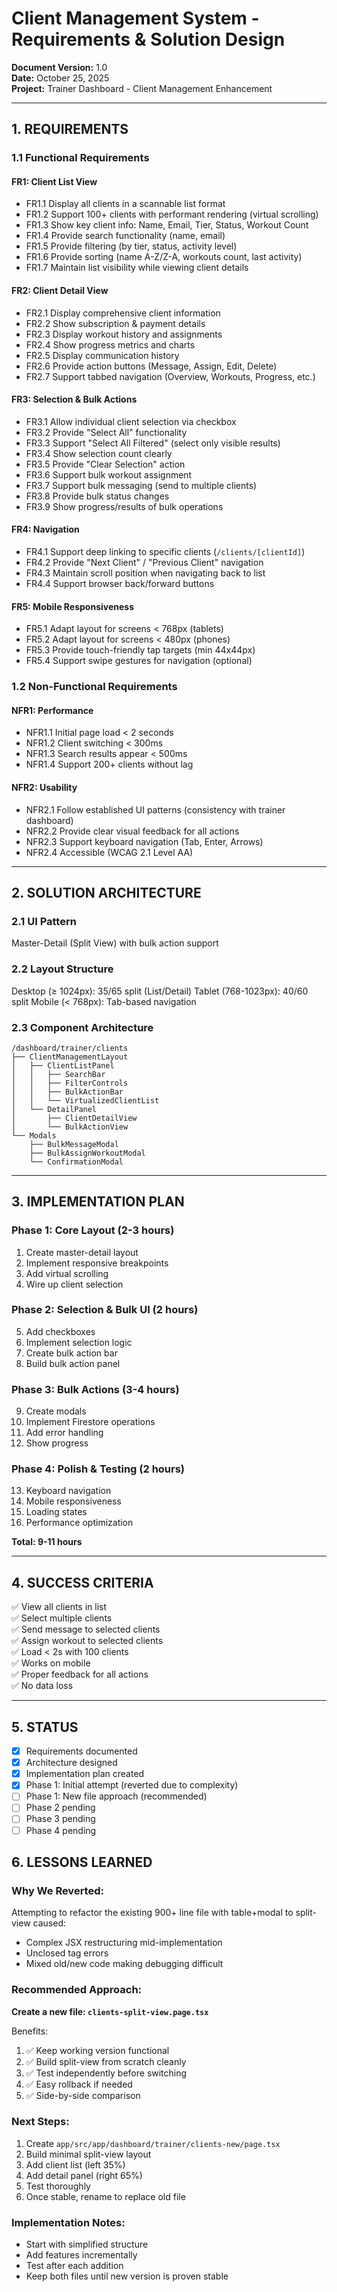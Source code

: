 # Client Management System - Requirements & Solution Design

**Document Version:** 1.0  
**Date:** October 25, 2025  
**Project:** Trainer Dashboard - Client Management Enhancement

---

## 1. REQUIREMENTS

### 1.1 Functional Requirements

#### FR1: Client List View
- FR1.1 Display all clients in a scannable list format
- FR1.2 Support 100+ clients with performant rendering (virtual scrolling)
- FR1.3 Show key client info: Name, Email, Tier, Status, Workout Count
- FR1.4 Provide search functionality (name, email)
- FR1.5 Provide filtering (by tier, status, activity level)
- FR1.6 Provide sorting (name A-Z/Z-A, workouts count, last activity)
- FR1.7 Maintain list visibility while viewing client details

#### FR2: Client Detail View
- FR2.1 Display comprehensive client information
- FR2.2 Show subscription & payment details
- FR2.3 Display workout history and assignments
- FR2.4 Show progress metrics and charts
- FR2.5 Display communication history
- FR2.6 Provide action buttons (Message, Assign, Edit, Delete)
- FR2.7 Support tabbed navigation (Overview, Workouts, Progress, etc.)

#### FR3: Selection & Bulk Actions
- FR3.1 Allow individual client selection via checkbox
- FR3.2 Provide "Select All" functionality
- FR3.3 Support "Select All Filtered" (select only visible results)
- FR3.4 Show selection count clearly
- FR3.5 Provide "Clear Selection" action
- FR3.6 Support bulk workout assignment
- FR3.7 Support bulk messaging (send to multiple clients)
- FR3.8 Provide bulk status changes
- FR3.9 Show progress/results of bulk operations

#### FR4: Navigation
- FR4.1 Support deep linking to specific clients (`/clients/[clientId]`)
- FR4.2 Provide "Next Client" / "Previous Client" navigation
- FR4.3 Maintain scroll position when navigating back to list
- FR4.4 Support browser back/forward buttons

#### FR5: Mobile Responsiveness
- FR5.1 Adapt layout for screens < 768px (tablets)
- FR5.2 Adapt layout for screens < 480px (phones)
- FR5.3 Provide touch-friendly tap targets (min 44x44px)
- FR5.4 Support swipe gestures for navigation (optional)

### 1.2 Non-Functional Requirements

#### NFR1: Performance
- NFR1.1 Initial page load < 2 seconds
- NFR1.2 Client switching < 300ms
- NFR1.3 Search results appear < 500ms
- NFR1.4 Support 200+ clients without lag

#### NFR2: Usability
- NFR2.1 Follow established UI patterns (consistency with trainer dashboard)
- NFR2.2 Provide clear visual feedback for all actions
- NFR2.3 Support keyboard navigation (Tab, Enter, Arrows)
- NFR2.4 Accessible (WCAG 2.1 Level AA)

---

## 2. SOLUTION ARCHITECTURE

### 2.1 UI Pattern
Master-Detail (Split View) with bulk action support

### 2.2 Layout Structure

Desktop (≥ 1024px): 35/65 split (List/Detail)
Tablet (768-1023px): 40/60 split
Mobile (< 768px): Tab-based navigation

### 2.3 Component Architecture

```
/dashboard/trainer/clients
├── ClientManagementLayout
│   ├── ClientListPanel
│   │   ├── SearchBar
│   │   ├── FilterControls
│   │   ├── BulkActionBar
│   │   └── VirtualizedClientList
│   └── DetailPanel
│       ├── ClientDetailView
│       └── BulkActionView
└── Modals
    ├── BulkMessageModal
    ├── BulkAssignWorkoutModal
    └── ConfirmationModal
```

---

## 3. IMPLEMENTATION PLAN

### Phase 1: Core Layout (2-3 hours)
1. Create master-detail layout
2. Implement responsive breakpoints
3. Add virtual scrolling
4. Wire up client selection

### Phase 2: Selection & Bulk UI (2 hours)
5. Add checkboxes
6. Implement selection logic
7. Create bulk action bar
8. Build bulk action panel

### Phase 3: Bulk Actions (3-4 hours)
9. Create modals
10. Implement Firestore operations
11. Add error handling
12. Show progress

### Phase 4: Polish & Testing (2 hours)
13. Keyboard navigation
14. Mobile responsiveness
15. Loading states
16. Performance optimization

**Total: 9-11 hours**

---

## 4. SUCCESS CRITERIA

✅ View all clients in list  
✅ Select multiple clients  
✅ Send message to selected clients  
✅ Assign workout to selected clients  
✅ Load < 2s with 100 clients  
✅ Works on mobile  
✅ Proper feedback for all actions  
✅ No data loss  

---

## 5. STATUS

- [x] Requirements documented
- [x] Architecture designed
- [x] Implementation plan created
- [x] Phase 1: Initial attempt (reverted due to complexity)
- [ ] Phase 1: New file approach (recommended)
- [ ] Phase 2 pending
- [ ] Phase 3 pending
- [ ] Phase 4 pending

## 6. LESSONS LEARNED

### Why We Reverted:
Attempting to refactor the existing 900+ line file with table+modal to split-view caused:
- Complex JSX restructuring mid-implementation
- Unclosed tag errors
- Mixed old/new code making debugging difficult

### Recommended Approach:
**Create a new file: `clients-split-view.page.tsx`**

Benefits:
1. ✅ Keep working version functional
2. ✅ Build split-view from scratch cleanly
3. ✅ Test independently before switching
4. ✅ Easy rollback if needed
5. ✅ Side-by-side comparison

### Next Steps:
1. Create `app/src/app/dashboard/trainer/clients-new/page.tsx`
2. Build minimal split-view layout
3. Add client list (left 35%)
4. Add detail panel (right 65%)
5. Test thoroughly
6. Once stable, rename to replace old file

### Implementation Notes:
- Start with simplified structure
- Add features incrementally
- Test after each addition
- Keep both files until new version is proven stable
